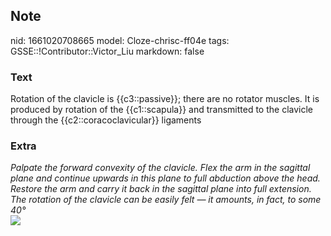 ## Note
nid: 1661020708665
model: Cloze-chrisc-ff04e
tags: GSSE::!Contributor::Victor_Liu
markdown: false

### Text
<div>
  Rotation of the clavicle is {{c3::passive}}; there are no rotator
  muscles. It is produced by rotation of the {{c1::scapula}} and
  transmitted to the clavicle through the {{c2::coracoclavicular}}
  ligaments
</div>

### Extra
<div>
  <i>Palpate the forward convexity of the clavicle. Flex the arm in
  the sagittal plane and continue upwards in this plane to full
  abduction above the head. Restore the arm and carry it back in
  the sagittal plane into full extension. The rotation of the
  clavicle can be easily felt — it amounts, in fact, to some
  40°</i>
</div>
<div><img src="Ligaments-of-the-AC-Joint.jpg"></div>

